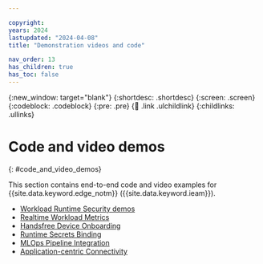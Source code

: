 ```yaml
---

copyright:
years: 2024
lastupdated: "2024-04-08"
title: "Demonstration videos and code"

nav_order: 13
has_children: true
has_toc: false
---
```


{:new_window: target="blank"}
{:shortdesc: .shortdesc}
{:screen: .screen}
{:codeblock: .codeblock}
{:pre: .pre}
{:child: .link .ulchildlink}
{:childlinks: .ullinks}

# Code and video demos
{: #code_and_video_demos}

This section contains end-to-end code and video examples for {{site.data.keyword.edge_notm}} ({{site.data.keyword.ieam}}).

* [Workload Runtime Security demos](./kubearmor.md)
* [Realtime Workload Metrics](https://wiki.lfedge.org/display/OH/Realtime+Workload+Metrics+-+Feature+Design+Candidate)
* [Handsfree Device Onboarding]()
* [Runtime Secrets Binding]()
* [MLOps Pipeline Integration]()
* [Application-centric Connectivity]()